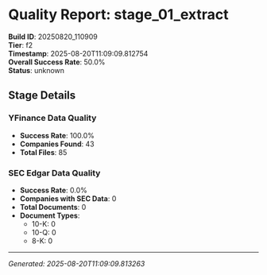 # Quality Report: stage_01_extract

**Build ID**: 20250820_110909  
**Tier**: f2  
**Timestamp**: 2025-08-20T11:09:09.812754  
**Overall Success Rate**: 50.0%  
**Status**: unknown

## Stage Details

### YFinance Data Quality

- **Success Rate**: 100.0%
- **Companies Found**: 43
- **Total Files**: 85

### SEC Edgar Data Quality

- **Success Rate**: 0.0%
- **Companies with SEC Data**: 0
- **Total Documents**: 0
- **Document Types**:
  - 10-K: 0
  - 10-Q: 0
  - 8-K: 0

---
*Generated: 2025-08-20T11:09:09.813263*
